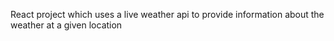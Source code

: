 React project which uses a live weather api to provide information about the weather at a given location
